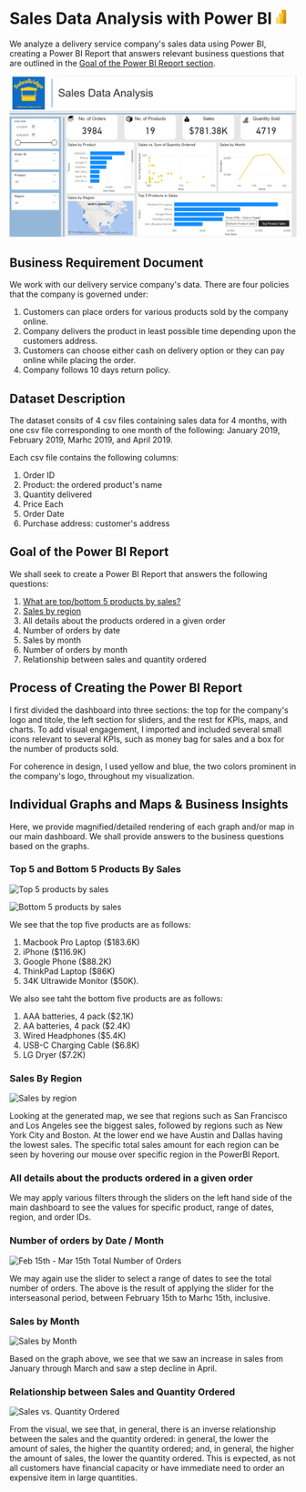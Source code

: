 # Sales Data Analysis with Power BI ![PowerBI Icon](https://github.com/srheegit/Sales-Data-Analysis-with-Power-BI/blob/main/Icons/PowerBI%20icon%20small.png)
We analyze a delivery service company's sales data using Power BI, creating a Power BI Report that answers relevant business questions that are outlined in the [Goal of the Power BI Report section](#Goal-of-the-Power-BI-Report).

![Main Dashboard Screenshot](https://github.com/srheegit/Sales-Data-Analysis-with-Power-BI/blob/main/Screenshots/Main%20Dashboard.png)

## Business Requirement Document

We work with our delivery service company's data. There are four policies that the company is governed under:

1. Customers can place orders for various products sold by the company online.
2. Company delivers the product in least possible time depending upon the customers address.
3. Customers can choose either cash on delivery option or they can pay online while placing the order.
4. Company follows 10 days return policy.

## Dataset Description

The dataset consits of 4 csv files containing sales data for 4 months, with one csv file corresponding to one month of the following: January 2019, February 2019, Marhc 2019, and April 2019.

Each csv file contains the following columns:

1. Order ID
2. Product: the ordered product's name
3. Quantity delivered
4. Price Each
5. Order Date
6. Purchase address: customer's address

## Goal of the Power BI Report

We shall seek to create a Power BI Report that answers the following questions:

1. [What are top/bottom 5 products by sales?](#Top-5-and-Bottom-5-Products-By-Sales)
2. [Sales by region](#Sales-By-Region)
3. All details about the products ordered in a given order
4. Number of orders by date
5. Sales by month
6. Number of orders by month
7. Relationship between sales and quantity ordered

## Process of Creating the Power BI Report

I first divided the dashboard into three sections: the top for the company's logo and titole, the left section for sliders, and the rest for KPIs, maps, and charts. To add visual engagement, I imported and included several small icons relevant to several KPIs, such as money bag for sales and a box for the number of products sold.

For coherence in design, I used yellow and blue, the two colors prominent in the company's logo, throughout my visualization.

## Individual Graphs and Maps & Business Insights

Here, we provide magnified/detailed rendering of each graph and/or map in our main dashboard. We shall provide answers to the business questions based on the graphs.

### Top 5 and Bottom 5 Products By Sales

![Top 5 products by sales]()

![Bottom 5 products by sales]()

We see that the top five products are as follows:

1. Macbook Pro Laptop ($183.6K)
2. iPhone ($116.9K)
3. Google Phone ($88.2K)
4. ThinkPad Laptop ($86K)
5. 34K Ultrawide Monitor ($50K).

We also see taht the bottom five products are as follows:

1. AAA batteries, 4 pack ($2.1K)
2. AA batteries, 4 pack ($2.4K)
3. Wired Headphones ($5.4K)
4. USB-C Charging Cable ($6.8K)
5. LG Dryer ($7.2K)

### Sales By Region

![Sales by region]()

Looking at the generated map, we see that regions such as San Francisco and Los Angeles see the biggest sales, followed by regions such as New York City and Boston. At the lower end we have Austin and Dallas having the lowest sales. The specific total sales amount for each region can be seen by hovering our mouse over specific region in the PowerBI Report.

### All details about the products ordered in a given order

We may apply various filters through the sliders on the left hand side of the main dashboard to see the values for specific product, range of dates, region, and order IDs.

### Number of orders by Date / Month

![Feb 15th - Mar 15th Total Number of Orders]()

We may again use the slider to select a range of dates to see the total number of orders. The above is the result of applying the slider for the interseasonal period, between February 15th to Marhc 15th, inclusive.

### Sales by Month

![Sales by Month]()

Based on the graph above, we see that we saw an increase in sales from January through March and saw a step decline in April.

### Relationship between Sales and Quantity Ordered

![Sales vs. Quantity Ordered]()

From the visual, we see that, in general, there is an inverse relationship between the sales and the quantity ordered: in general, the lower the amount of sales, the higher the quantity ordered; and, in general, the higher the amount of sales, the lower the quantity ordered. This is expected, as not all customers have financial capacity or have immediate need to order an expensive item in large quantities.
